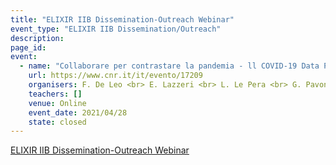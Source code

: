 ```yaml
---
title: "ELIXIR IIB Dissemination-Outreach Webinar"
event_type: "ELIXIR IIB Dissemination/Outreach"
description: 
page_id: 
event:
  - name: "Collaborare per contrastare la pandemia - ll COVID-19 Data Portal italiano: un punto di riferimento nazionale per i dati della pandemia"
    url: https://www.cnr.it/it/evento/17209
    organisers: F. De Leo <br> E. Lazzeri <br> L. Le Pera <br> G. Pavone <br> A. Via
    teachers: []
    venue: Online
    event_date: 2021/04/28
    state: closed
---
```


[ELIXIR IIB Dissemination-Outreach Webinar](https://www.cnr.it/it/evento/17209)


<br>
